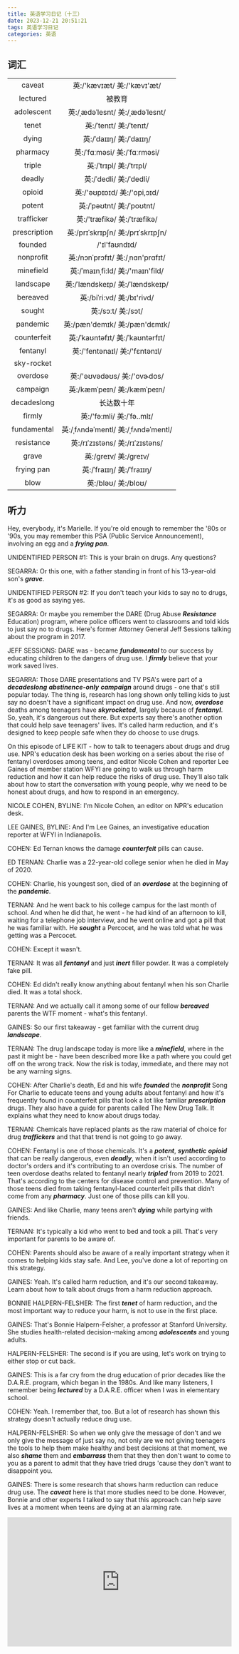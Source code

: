 ```yaml
---
title: 英语学习日记（十三）
date: 2023-12-21 20:51:21
tags: 英语学习日记
categories: 英语
---
```


## 词汇

|||
|:---:|:---:|
|caveat|英:/'kævɪæt/ 美:/'kævɪ'æt/|
|lectured|被教育|
|adolescent|英:/ˌædəˈlesnt/ 美:/ˌædəˈlesnt/|
|tenet|英:/ˈtenɪt/ 美:/ˈtenɪt/|
|dying|英:/ˈdaɪɪŋ/ 美:/ˈdaɪɪŋ/|
|pharmacy|英:/ˈfɑːməsi/ 美:/ˈfɑːrməsi/|
|triple|英:/ˈtrɪpl/ 美:/ˈtrɪpl/|
|deadly|英:/ˈdedli/ 美:/ˈdedli/|
|opioid|英:/'əʊpɪɒɪd/ 美:/'opi,ɔɪd/|
|potent|英:/ˈpəʊtnt/ 美:/ˈpoʊtnt/|
|trafficker|英:/'træfikə/ 美:/ˈtræfikə/|
|prescription|英:/prɪˈskrɪpʃn/ 美:/prɪˈskrɪpʃn/|
|founded|/'ɪl'faʊndɪd/|
|nonprofit|英:/nɔnˈprɔfɪt/ 美:/ˌnɑn'prɑfɪt/|
|minefield|英:/ˈmaɪnˌfi:ld/ 美:/'maɪn'fild/|
|landscape|英:/ˈlændskeɪp/ 美:/ˈlændskeɪp/|
|bereaved|英:/biˈri:vd/ 美:/bɪ'rivd/|
|sought|英:/sɔːt/ 美:/sɔt/|
|pandemic|英:/pæn'demɪk/ 美:/pæn'dɛmɪk/|
|counterfeit|英:/ˈkaʊntəfɪt/ 美:/ˈkaʊntərfɪt/|
|fentanyl|英:/'fentənaɪl/ 美:/'fɛntənɪl/|
|sky-rocket | |
|overdose|英:/'əʊvədəʊs/ 美:/'ovɚdos/|
|campaign|英:/kæmˈpeɪn/ 美:/kæmˈpeɪn/|
|decadeslong|长达数十年|
|firmly|英:/'fə:mli/ 美:/ˈfə..mlɪ/|
|fundamental|英:/ˌfʌndəˈmentl/ 美:/ˌfʌndəˈmentl/|
|resistance|英:/rɪˈzɪstəns/ 美:/rɪˈzɪstəns/|
|grave|英:/ɡreɪv/ 美:/ɡreɪv/|
|frying pan| 英:/ˈfraɪɪŋ/ 美:/ˈfraɪɪŋ/|
|blow|英:/bləʊ/ 美:/bloʊ/|

## 听力

Hey, everybody, it's Marielle. If you're old enough to remember the '80s or '90s, you may remember this PSA (Public Service Announcement), involving an egg and a ***frying pan***.

UNIDENTIFIED PERSON #1: This is your brain on drugs. Any questions?

SEGARRA: Or this one, with a father standing in front of his 13-year-old son's ***grave***.

UNIDENTIFIED PERSON #2: If you don't teach your kids to say no to drugs, it's as good as saying yes.

SEGARRA: Or maybe you remember the DARE (Drug Abuse ***Resistance*** Education) program, where police officers went to classrooms and told kids to just say no to drugs. Here's former Attorney General Jeff Sessions talking about the program in 2017.

JEFF SESSIONS: DARE was - became ***fundamental*** to our success by educating children to the dangers of drug use. I ***firmly*** believe that your work saved lives.

SEGARRA: Those DARE presentations and TV PSA's were part of a ***decadeslong*** ***abstinence-only*** ***campaign*** around drugs - one that's still popular today. The thing is, research has long shown only telling kids to just say no doesn't have a significant impact on drug use. And now, ***overdose*** deaths among teenagers have ***skyrocketed***, largely because of ***fentanyl***. So, yeah, it's dangerous out there. But experts say there's another option that could help save teenagers' lives. It's called harm reduction, and it's designed to keep people safe when they do choose to use drugs.

On this episode of LIFE KIT - how to talk to teenagers about drugs and drug use. NPR's education desk has been working on a series about the rise of fentanyl overdoses among teens, and editor Nicole Cohen and reporter Lee Gaines of member station WFYI are going to walk us through harm reduction and how it can help reduce the risks of drug use. They'll also talk about how to start the conversation with young people, why we need to be honest about drugs, and how to respond in an emergency.

NICOLE COHEN, BYLINE: I'm Nicole Cohen, an editor on NPR's education desk.

LEE GAINES, BYLINE: And I'm Lee Gaines, an investigative education reporter at WFYI in Indianapolis.

COHEN: Ed Ternan knows the damage ***counterfeit*** pills can cause.

ED TERNAN: Charlie was a 22-year-old college senior when he died in May of 2020.

COHEN: Charlie, his youngest son, died of an ***overdose*** at the beginning of the ***pandemic***.

TERNAN: And he went back to his college campus for the last month of school. And when he did that, he went - he had kind of an afternoon to kill, waiting for a telephone job interview, and he went online and got a pill that he was familiar with. He ***sought*** a Percocet, and he was told what he was getting was a Percocet.

COHEN: Except it wasn't.

TERNAN: It was all ***fentanyl*** and just ***inert*** filler powder. It was a completely fake pill.

COHEN: Ed didn't really know anything about fentanyl when his son Charlie died. It was a total shock.

TERNAN: And we actually call it among some of our fellow ***bereaved*** parents the WTF moment - what's this fentanyl.

GAINES: So our first takeaway - get familiar with the current drug ***landscape***.

TERNAN: The drug landscape today is more like a ***minefield***, where in the past it might be - have been described more like a path where you could get off on the wrong track. Now the risk is today, immediate, and there may not be any warning signs.

COHEN: After Charlie's death, Ed and his wife ***founded*** the ***nonprofit*** Song For Charlie to educate teens and young adults about fentanyl and how it's frequently found in counterfeit pills that look a lot like familiar ***prescription*** drugs. They also have a guide for parents called The New Drug Talk. It explains what they need to know about drugs today.

TERNAN: Chemicals have replaced plants as the raw material of choice for drug ***traffickers*** and that that trend is not going to go away.

COHEN: Fentanyl is one of those chemicals. It's a ***potent***, ***synthetic*** ***opioid*** that can be really dangerous, even ***deadly***, when it isn't used according to doctor's orders and it's contributing to an overdose crisis. The number of teen overdose deaths related to fentanyl nearly ***tripled*** from 2019 to 2021. That's according to the centers for disease control and prevention. Many of those teens died from taking fentanyl-laced counterfeit pills that didn't come from any ***pharmacy***. Just one of those pills can kill you.

GAINES: And like Charlie, many teens aren't ***dying*** while partying with friends.

TERNAN: It's typically a kid who went to bed and took a pill. That's very important for parents to be aware of.

COHEN: Parents should also be aware of a really important strategy when it comes to helping kids stay safe. And Lee, you've done a lot of reporting on this strategy.

GAINES: Yeah. It's called harm reduction, and it's our second takeaway. Learn about how to talk about drugs from a harm reduction approach.

BONNIE HALPERN-FELSHER: The first ***tenet*** of harm reduction, and the most important way to reduce your harm, is not to use in the first place.

GAINES: That's Bonnie Halpern-Felsher, a professor at Stanford University. She studies health-related decision-making among ***adolescents*** and young adults.

HALPERN-FELSHER: The second is if you are using, let's work on trying to either stop or cut back.

GAINES: This is a far cry from the drug education of prior decades like the D.A.R.E. program, which began in the 1980s. And like many listeners, I remember being ***lectured*** by a D.A.R.E. officer when I was in elementary school.

COHEN: Yeah. I remember that, too. But a lot of research has shown this strategy doesn't actually reduce drug use.

HALPERN-FELSHER: So when we only give the message of don't and we only give the message of just say no, not only are we not giving teenagers the tools to help them make healthy and best decisions at that moment, we also ***shame*** them and ***embarrass*** them that they then don't want to come to you as a parent to admit that they have tried drugs 'cause they don't want to disappoint you.

GAINES: There is some research that shows harm reduction can reduce drug use. The ***caveat*** here is that more studies need to be done. However, Bonnie and other experts I talked to say that this approach can help save lives at a moment when teens are dying at an alarming rate.

<iframe src="https://www.npr.org/player/embed/1196978409/1220043128" width="100%" height="290" frameborder="0" scrolling="no" title="NPR embedded audio player"></iframe>
